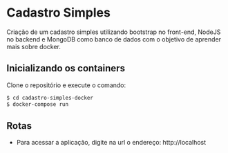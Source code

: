 # Cadastro Simples
Criação de um cadastro simples utilizando bootstrap no front-end, NodeJS no backend e MongoDB como banco de dados com o objetivo de aprender mais sobre docker.

## Inicializando os containers

Clone o repositório e execute o comando: 

```sh
$ cd cadastro-simples-docker
$ docker-compose run 
```

## Rotas

- Para acessar a aplicação, digite na url o endereço: http://localhost
